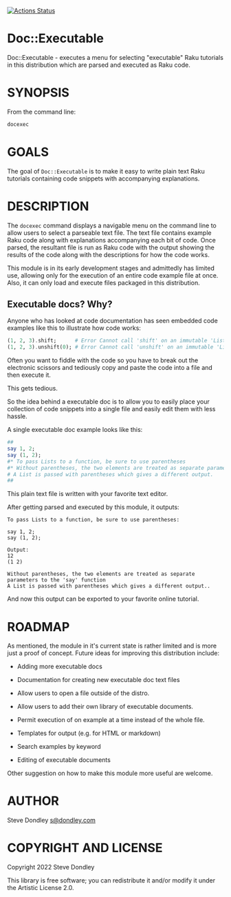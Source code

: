 [![Actions Status](https://github.com/sdondley/Doc-Executable/actions/workflows/test.yml/badge.svg)](https://github.com/sdondley/Doc-Executable/actions)

Doc::Executable
===============

Doc::Executable - executes a menu for selecting "executable" Raku tutorials in this distribution which are parsed and executed as Raku code.

SYNOPSIS
========

From the command line:

```raku
docexec
```

GOALS
=====

The goal of `Doc::Executable` is to make it easy to write plain text Raku tutorials containing code snippets with accompanying explanations.

DESCRIPTION
===========

The `docexec` command displays a navigable menu on the command line to allow users to select a parseable text file. The text file contains example Raku code along with explanations accompanying each bit of code. Once parsed, the resultant file is run as Raku code with the output showing the results of the code along with the descriptions for how the code works.

This module is in its early development stages and admittedly has limited use, allowing only for the execution of an entire code example file at once. Also, it can only load and execute files packaged in this distribution.

Executable docs? Why?
---------------------

Anyone who has looked at code documentation has seen embedded code examples like this to illustrate how code works:

```raku
(1, 2, 3).shift;      # Error Cannot call 'shift' on an immutable 'List'
(1, 2, 3).unshift(0); # Error Cannot call 'unshift' on an immutable 'List'
```

Often you want to fiddle with the code so you have to break out the electronic scissors and tediously copy and paste the code into a file and then execute it.

This gets tedious.

So the idea behind a executable doc is to allow you to easily place your collection of code snippets into a single file and easily edit them with less hassle.

A single executable doc example looks like this:

```raku
##
say 1, 2;
say (1, 2);
#* To pass Lists to a function, be sure to use parentheses
#* Without parentheses, the two elements are treated as separate parameters to the 'say' function
# A List is passed with parentheses which gives a different output.
##
```

This plain text file is written with your favorite text editor.

After getting parsed and executed by this module, it outputs:

    To pass Lists to a function, be sure to use parentheses:

    say 1, 2;
    say (1, 2);

    Output:
    12
    (1 2)

    Without parentheses, the two elements are treated as separate parameters to the 'say' function
    A List is passed with parentheses which gives a different output..

And now this output can be exported to your favorite online tutorial.

ROADMAP
=======

As mentioned, the module in it's current state is rather limited and is more just a proof of concept. Future ideas for improving this distribution include:

  * Adding more executable docs

  * Documentation for creating new executable doc text files

  * Allow users to open a file outside of the distro.

  * Allow users to add their own library of executable documents.

  * Permit execution of on example at a time instead of the whole file.

  * Templates for output (e.g. for HTML or markdown)

  * Search examples by keyword

  * Editing of executable documents

Other suggestion on how to make this module more useful are welcome.

AUTHOR
======

Steve Dondley <s@dondley.com>

COPYRIGHT AND LICENSE
=====================

Copyright 2022 Steve Dondley

This library is free software; you can redistribute it and/or modify it under the Artistic License 2.0.


